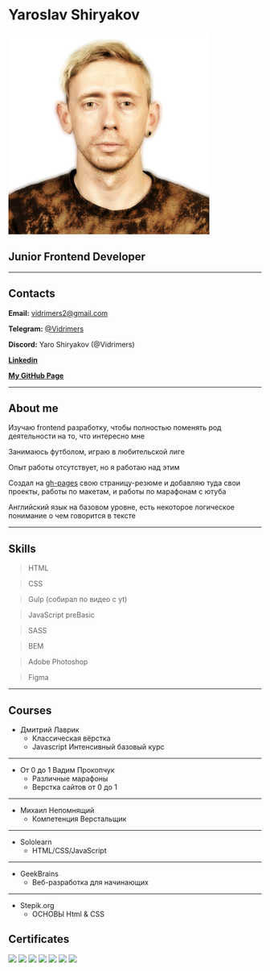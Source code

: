 

# Yaroslav Shiryakov
<img src="/img/photo.png" width=400>

## Junior Frontend Developer
---
## Contacts

**Email:** vidrimers2@gmail.com

**Telegram:** [@Vidrimers](https://t.me/Vidrimers)

**Discord:** Yaro Shiryakov (@Vidrimers)

**[Linkedin](https://www.linkedin.com/in/yaroslav-shiryakov-79a426183/)**

**[My GitHub Page](https://vidrimers.github.io/)**

---
## About me

Изучаю frontend разработку, чтобы полностью поменять род деятельности на то, что интересно мне

Занимаюсь футболом, играю в любительской лиге

Опыт работы отсутствует, но я работаю над этим

Создал на [gh-pages](https://vidrimers.github.io/) свою страницу-резюме и добавляю туда свои проекты, работы по макетам, и работы по марафонам с ютуба

Английский язык на базовом уровне, есть некоторое логическое понимание о чем говорится в тексте

---

## Skills

> HTML

> CSS

> Gulp (собирал по видео с yt)

> JavaScript preBasic

> SASS

> BEM

> Adobe Photoshop

> Figma

---

## Courses

* Дмитрий Лаврик
    + Классическая вёрстка
    + Javascript Интенсивный базовый курс

---

* От 0 до 1 Вадим Прокопчук
    + Различные марафоны
    + Верстка сайтов от 0 до 1

---

* Михаил Непомнящий
    + Компетенция Верстальщик

---

* Sololearn
    + HTML/CSS/JavaScript

---

* GeekBrains
    + Веб-разработка для начинающих

---

* Stepik.org
    + ОСНОВЫ Html & CSS

## Certificates

<img src="https://vidrimers.github.io/portfolio.oldportfolio//img/cert/1.jpg" width="200">
<img src="https://vidrimers.github.io/portfolio.oldportfolio//img/cert/2.jpg" width="200">
<img src="https://vidrimers.github.io/portfolio.oldportfolio//img/cert/3.jpg" width="200">
<img src="https://vidrimers.github.io/portfolio.oldportfolio//img/cert/4.jpg" width="200">
<img src="https://vidrimers.github.io/portfolio.oldportfolio//img/cert/5.jpg" width="200">
<img src="https://vidrimers.github.io/portfolio.oldportfolio//img/cert/6.jpg" width="200">
<img src="https://vidrimers.github.io/portfolio.oldportfolio//img/cert/7.jpg" width="200">